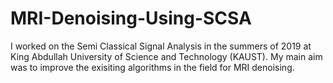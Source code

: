 # MRI-Denoising-Using-SCSA
I worked on the Semi Classical Signal Analysis in the summers of 2019 at King Abdullah University of Science and Technology (KAUST).  My main aim was to improve the exisiting algorithms in the field for MRI denoising. 
